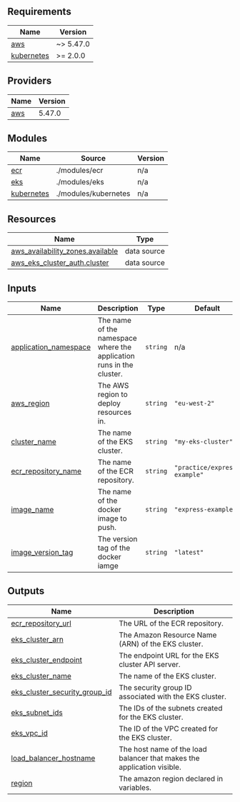 ## Requirements

| Name | Version |
|------|---------|
| <a name="requirement_aws"></a> [aws](#requirement\_aws) | ~> 5.47.0 |
| <a name="requirement_kubernetes"></a> [kubernetes](#requirement\_kubernetes) | >= 2.0.0 |

## Providers

| Name | Version |
|------|---------|
| <a name="provider_aws"></a> [aws](#provider\_aws) | 5.47.0 |

## Modules

| Name | Source | Version |
|------|--------|---------|
| <a name="module_ecr"></a> [ecr](#module\_ecr) | ./modules/ecr | n/a |
| <a name="module_eks"></a> [eks](#module\_eks) | ./modules/eks | n/a |
| <a name="module_kubernetes"></a> [kubernetes](#module\_kubernetes) | ./modules/kubernetes | n/a |

## Resources

| Name | Type |
|------|------|
| [aws_availability_zones.available](https://registry.terraform.io/providers/hashicorp/aws/latest/docs/data-sources/availability_zones) | data source |
| [aws_eks_cluster_auth.cluster](https://registry.terraform.io/providers/hashicorp/aws/latest/docs/data-sources/eks_cluster_auth) | data source |

## Inputs

| Name | Description | Type | Default | Required |
|------|-------------|------|---------|:--------:|
| <a name="input_application_namespace"></a> [application\_namespace](#input\_application\_namespace) | The name of the namespace where the application runs in the cluster. | `string` | n/a | yes |
| <a name="input_aws_region"></a> [aws\_region](#input\_aws\_region) | The AWS region to deploy resources in. | `string` | `"eu-west-2"` | no |
| <a name="input_cluster_name"></a> [cluster\_name](#input\_cluster\_name) | The name of the EKS cluster. | `string` | `"my-eks-cluster"` | no |
| <a name="input_ecr_repository_name"></a> [ecr\_repository\_name](#input\_ecr\_repository\_name) | The name of the ECR repository. | `string` | `"practice/express-example"` | no |
| <a name="input_image_name"></a> [image\_name](#input\_image\_name) | The name of the docker image to push. | `string` | `"express-example"` | no |
| <a name="input_image_version_tag"></a> [image\_version\_tag](#input\_image\_version\_tag) | The version tag of the docker iamge | `string` | `"latest"` | no |

## Outputs

| Name | Description |
|------|-------------|
| <a name="output_ecr_repository_url"></a> [ecr\_repository\_url](#output\_ecr\_repository\_url) | The URL of the ECR repository. |
| <a name="output_eks_cluster_arn"></a> [eks\_cluster\_arn](#output\_eks\_cluster\_arn) | The Amazon Resource Name (ARN) of the EKS cluster. |
| <a name="output_eks_cluster_endpoint"></a> [eks\_cluster\_endpoint](#output\_eks\_cluster\_endpoint) | The endpoint URL for the EKS cluster API server. |
| <a name="output_eks_cluster_name"></a> [eks\_cluster\_name](#output\_eks\_cluster\_name) | The name of the EKS cluster. |
| <a name="output_eks_cluster_security_group_id"></a> [eks\_cluster\_security\_group\_id](#output\_eks\_cluster\_security\_group\_id) | The security group ID associated with the EKS cluster. |
| <a name="output_eks_subnet_ids"></a> [eks\_subnet\_ids](#output\_eks\_subnet\_ids) | The IDs of the subnets created for the EKS cluster. |
| <a name="output_eks_vpc_id"></a> [eks\_vpc\_id](#output\_eks\_vpc\_id) | The ID of the VPC created for the EKS cluster. |
| <a name="output_load_balancer_hostname"></a> [load\_balancer\_hostname](#output\_load\_balancer\_hostname) | The host name of the load balancer that makes the application visible. |
| <a name="output_region"></a> [region](#output\_region) | The amazon region declared in variables. |
